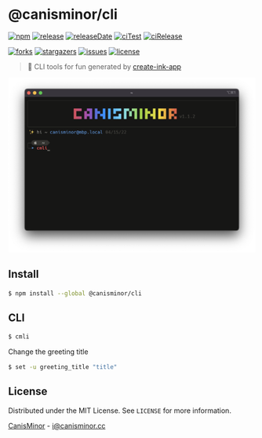 # @canisminor/cli

<!-- SHIELD GROUP -->

[![npm][npm-shield]][npm-url]
[![release][release-shield]][release-url]
[![releaseDate][release-date-shield]][release-date-url]
[![ciTest][ci-test-shield]][ci-test-url]
[![ciRelease][ci-release-shield]][ci-release-url]

[![forks][forks-shield]][forks-url]
[![stargazers][stargazers-shield]][stargazers-url]
[![issues][issues-shield]][issues-url]
[![license][license-shield]][license-url]

> 🧼 CLI tools for fun generated by [create-ink-app](https://github.com/vadimdemedes/create-ink-app)

![screenshot][screenshot-img]

[screenshot-img]: https://raw.githubusercontent.com/canisminor1990/canisminor-cli/master/docs/screenshot.png

## Install

```bash
$ npm install --global @canisminor/cli
```


## CLI

```bash
$ cmli
```

Change the greeting title

```bash
$ set -u greeting_title "title"
```

<!-- LICENSE -->
## License

Distributed under the MIT License. See `LICENSE` for more information.

[CanisMinor](https://github.com/canisminor1990) - i@canisminor.cc

<!-- SHIELD LINK GROUP -->

<!-- npm -->
[npm-shield]: https://img.shields.io/npm/v/@canisminor/cli?style=flat&logo=npm
[npm-url]: https://www.npmjs.com/package/@canisminor/cli
<!-- release -->
[release-shield]: https://img.shields.io/github/v/release/canisminor1990/canisminor-cli?style=flat&sort=semver&logo=github
[release-url]: https://github.com/canisminor1990/canisminor-cli/releases
<!-- releaseDate -->
[release-date-shield]: https://img.shields.io/github/release-date/canisminor1990/canisminor-cli?style=flat
[release-date-url]: https://github.com/canisminor1990/canisminor-cli/releases
<!-- ciTest -->
[ci-test-shield]: https://github.com/canisminor1990/canisminor-cli/workflows/Test/badge.svg
[ci-test-url]: https://github.com/canisminor1990/canisminor-cli/actions?query=Test
<!-- ciRelease -->
[ci-release-shield]: https://github.com/canisminor1990/canisminor-cli/workflows/Release/badge.svg
[ci-release-url]: https://github.com/canisminor1990/canisminor-cli/actions?query=Release
<!-- forks -->
[forks-shield]: https://img.shields.io/github/forks/canisminor1990/canisminor-cli.svg?style=flat
[forks-url]: https://github.com/canisminor1990/canisminor-cli/network/members
<!-- stargazers -->
[stargazers-shield]: https://img.shields.io/github/stars/canisminor1990/canisminor-cli.svg?style=flat
[stargazers-url]: https://github.com/canisminor1990/canisminor-cli/stargazers
<!-- issues -->
[issues-shield]: https://img.shields.io/github/issues/canisminor1990/canisminor-cli.svg?style=flat
[issues-url]: https://img.shields.io/github/issues/canisminor1990/canisminor-cli.svg?style=flat
<!-- license -->
[license-shield]: https://img.shields.io/github/license/canisminor1990/canisminor-cli.svg?style=flat
[license-url]: https://github.com/canisminor1990/canisminor-cli/blob/master/LICENSE
